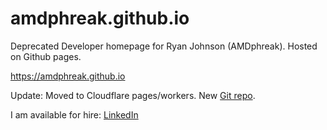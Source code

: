 # amdphreak.github.io

Deprecated Developer homepage for Ryan Johnson (AMDphreak). Hosted on Github pages.

<https://amdphreak.github.io>

Update: Moved to Cloudflare pages/workers. New [Git repo](<https://www.github.com/AMDphreak/ryanjohnson.dev>).

I am available for hire: [LinkedIn](https://www.linkedin.com/in/amdphreak)

